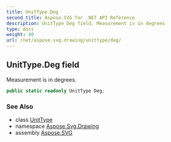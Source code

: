 ```yaml
---
title: UnitType.Deg
second_title: Aspose.SVG for .NET API Reference
description: UnitType Deg field. Measurement is in degrees
type: docs
weight: 40
url: /net/aspose.svg.drawing/unittype/deg/
---
```

## UnitType.Deg field

Measurement is in degrees.

```csharp
public static readonly UnitType Deg;
```

### See Also

* class [UnitType](../)
* namespace [Aspose.Svg.Drawing](../../../aspose.svg.drawing/)
* assembly [Aspose.SVG](../../../)
